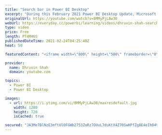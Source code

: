 ```yaml
---
title: "Search bar in Power BI Desktop"
excerpt: "During this February 2021 Power BI Desktop Update, Microsoft rolled out one new feature where we can Search for different actions from Power BI Desktop. Now, we have a new search bar in Power BI Desktop. Based on the current report’s state,  this will show appropriate actions here. Stay tuned throughout"
originalUrl: https://youtube.com/watch?v=8MMyPjLAw30
webUrl: https://everyday.cc/powerbi/learning/videos/dhruvin-shah-search-bar-in-power-bi-desktop/
type: video
price: Free
length: PT4M46S
publishedDateTime: 2021-02-24T04:25:40Z
heat: 50

featuredContent: "<iframe width=\"800\" height=\"500\" frameborder=\"0\" src=\"https://www.youtube.com/embed/8MMyPjLAw30\" allow=\"accelerometer; autoplay; encrypted-media; gyroscope; picture-in-picture\" allowfullscreen></iframe>"

provider:
  name: Dhruvin Shah
  domain: youtube.com

topics:
  - Power BI
  - Power BI Desktop

images:
  - url: https://i.ytimg.com/vi/8MMyPjLAw30/maxresdefault.jpg
    width: 1280
    height: 720
    isCached: true

secured: "JA3Me7BlNzE3mftUlOFGWb2753ZuRz7OUuL7duKtX4Z70SwHPfZg8E4eIh04VpaVUbuYNfTuHDm1MM14JOXeOtXS8ILuxjtZO1p4RWnG07EStqf6ZO4am6nAEuWVUY2v9XFRzXzSzL4wxrcce0577wHTataY7v/jkqB/B1rMfWkch5uiQVer713WxLqQS0qM+9q94VHNroO9Trdn+7Og5gQ0LQUF2mzLXzHkdoAxL4TNHM7EgX45tc2dFPYrfRNQejbyrWbWqtj8wI6rFl+Qpjw3p7us+IcH4TnHUCpDc2zOtiGYEhC1egu0TLlF33/fS63DnGzLt5txnIXE/BNCu6QmNAvkE2QPYJfdr/rJzMrhkDSqPWE4mjkP3bubuvbnC1N+GwVyL8lOLG5EzdMqqx0WLudlu8i2SANCT2Tkyvg=;H3kN0l9C/YndBC7ADJWLXQ=="
---
```


